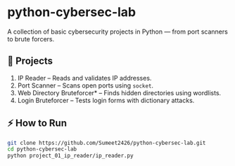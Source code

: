 # python-cybersec-lab
A collection of basic cybersecurity projects in Python — from port scanners to brute forcers.


## 📂 Projects
1. IP Reader – Reads and validates IP addresses.
2. Port Scanner – Scans open ports using `socket`.
3. Web Directory Bruteforcer* – Finds hidden directories using wordlists.
4. Login Bruteforcer – Tests login forms with dictionary attacks.

## ⚡ How to Run
```bash
git clone https://github.com/Sumeet2426/python-cybersec-lab.git
cd python-cybersec-lab
python project_01_ip_reader/ip_reader.py
